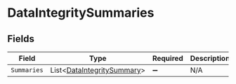 # DataIntegritySummaries


## Fields

| Field                                                                     | Type                                                                      | Required                                                                  | Description                                                               |
| ------------------------------------------------------------------------- | ------------------------------------------------------------------------- | ------------------------------------------------------------------------- | ------------------------------------------------------------------------- |
| `Summaries`                                                               | List<[DataIntegritySummary](../../Models/Shared/DataIntegritySummary.md)> | :heavy_minus_sign:                                                        | N/A                                                                       |
